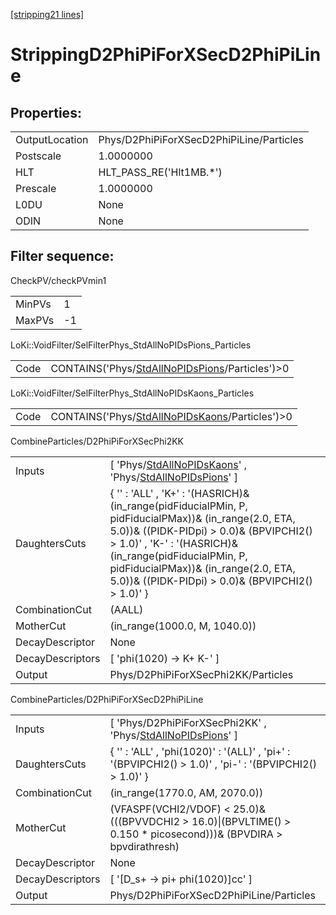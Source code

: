 [[stripping21 lines]](./stripping21-index)

# StrippingD2PhiPiForXSecD2PhiPiLine

## Properties:

|                |                                          |
|----------------|------------------------------------------|
| OutputLocation | Phys/D2PhiPiForXSecD2PhiPiLine/Particles |
| Postscale      | 1.0000000                                |
| HLT            | HLT_PASS_RE('Hlt1MB.\*')                 |
| Prescale       | 1.0000000                                |
| L0DU           | None                                     |
| ODIN           | None                                     |

## Filter sequence:

CheckPV/checkPVmin1

|        |     |
|--------|-----|
| MinPVs | 1   |
| MaxPVs | -1  |

LoKi::VoidFilter/SelFilterPhys_StdAllNoPIDsPions_Particles

|      |                                                                                                    |
|------|----------------------------------------------------------------------------------------------------|
| Code | CONTAINS('Phys/[StdAllNoPIDsPions](./stripping21-commonparticles-stdallnopidspions)/Particles')\>0 |

LoKi::VoidFilter/SelFilterPhys_StdAllNoPIDsKaons_Particles

|      |                                                                                                    |
|------|----------------------------------------------------------------------------------------------------|
| Code | CONTAINS('Phys/[StdAllNoPIDsKaons](./stripping21-commonparticles-stdallnopidskaons)/Particles')\>0 |

CombineParticles/D2PhiPiForXSecPhi2KK

|                  |                                                                                                                                                                                                                                                                                                            |
|------------------|------------------------------------------------------------------------------------------------------------------------------------------------------------------------------------------------------------------------------------------------------------------------------------------------------------|
| Inputs           | [ 'Phys/[StdAllNoPIDsKaons](./stripping21-commonparticles-stdallnopidskaons)' , 'Phys/[StdAllNoPIDsPions](./stripping21-commonparticles-stdallnopidspions)' ]                                                                                                                                            |
| DaughtersCuts    | { '' : 'ALL' , 'K+' : '(HASRICH)& (in_range(pidFiducialPMin, P, pidFiducialPMax))& (in_range(2.0, ETA, 5.0))& ((PIDK-PIDpi) \> 0.0)& (BPVIPCHI2() \> 1.0)' , 'K-' : '(HASRICH)& (in_range(pidFiducialPMin, P, pidFiducialPMax))& (in_range(2.0, ETA, 5.0))& ((PIDK-PIDpi) \> 0.0)& (BPVIPCHI2() \> 1.0)' } |
| CombinationCut   | (AALL)                                                                                                                                                                                                                                                                                                     |
| MotherCut        | (in_range(1000.0, M, 1040.0))                                                                                                                                                                                                                                                                              |
| DecayDescriptor  | None                                                                                                                                                                                                                                                                                                       |
| DecayDescriptors | [ 'phi(1020) -\> K+ K-' ]                                                                                                                                                                                                                                                                                |
| Output           | Phys/D2PhiPiForXSecPhi2KK/Particles                                                                                                                                                                                                                                                                        |

CombineParticles/D2PhiPiForXSecD2PhiPiLine

|                  |                                                                                                                        |
|------------------|------------------------------------------------------------------------------------------------------------------------|
| Inputs           | [ 'Phys/D2PhiPiForXSecPhi2KK' , 'Phys/[StdAllNoPIDsPions](./stripping21-commonparticles-stdallnopidspions)' ]        |
| DaughtersCuts    | { '' : 'ALL' , 'phi(1020)' : '(ALL)' , 'pi+' : '(BPVIPCHI2() \> 1.0)' , 'pi-' : '(BPVIPCHI2() \> 1.0)' }               |
| CombinationCut   | (in_range(1770.0, AM, 2070.0))                                                                                         |
| MotherCut        | (VFASPF(VCHI2/VDOF) \< 25.0)& (((BPVVDCHI2 \> 16.0)\|(BPVLTIME() \> 0.150 \* picosecond)))& (BPVDIRA \> bpvdirathresh) |
| DecayDescriptor  | None                                                                                                                   |
| DecayDescriptors | [ '[D_s+ -\> pi+ phi(1020)]cc' ]                                                                                   |
| Output           | Phys/D2PhiPiForXSecD2PhiPiLine/Particles                                                                               |
